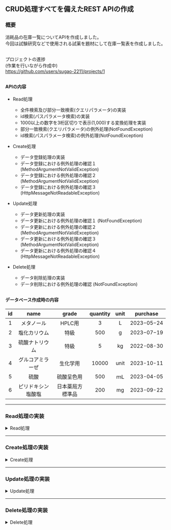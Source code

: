 ## CRUD処理すべてを備えたREST APIの作成

### 概要

消耗品の在庫一覧についてAPIを作成しました。  
今回は試験研究などで使用される試薬を題材にして在庫一覧表を作成しました。

##

プロジェクトの進捗  
(作業を行いながら作成中)  
https://github.com/users/sugao-2211/projects/1

##

#### APIの内容

- Read処理
    - 全件検索及び部分一致検索(クエリパラメータ)の実装
    - id検索(パスパラメータ検索)の実装
    - 1000以上の数字を3桁区切りで表示(1,000)する変換処理を実装
    - 部分一致検索(クエリパラメータ)の例外処理(NotFoundException)
    - id検索(パスパラメータ検索)の例外処理(NotFoundException)
- Create処理
    - データ登録処理の実装
    - データ登録における例外処理の確認１ (MethodArgumentNotValidException)
    - データ登録における例外処理の確認２ (MethodArgumentNotValidException)
    - データ登録における例外処理の確認３ (HttpMessageNotReadableException)

- Update処理
    - データ更新処理の実装
    - データ更新における例外処理の確認１ (NotFoundException)
    - データ更新における例外処理の確認２ (MethodArgumentNotValidException)
    - データ更新における例外処理の確認３ (MethodArgumentNotValidException)
    - データ更新における例外処理の確認４ (HttpMessageNotReadableException)

- Delete処理
    - データ削除処理の実装
    - データ削除における例外処理の確認 (NotFoundException)

##

#### データベース作成時の内容

|**id**|**name**|**grade**|**quantity**|**unit**|**purchase**|      
|:--:|:--:|:--:|:--:|:--:|:--:|  
|1|メタノール|HPLC用|3|L|2023−05−24|  
|2|塩化カリウム|特級|500|g|2023−07−19|  
|3|硫酸ナトリウム|特級|5|kg|2022-08-30|  
|4|グルコアミラーぜ|生化学用|10000|unit|2023-10-11|  
|5|硫酸|硫酸呈色用|500|ｍL|2023-04-05|  
|6|ピリドキシン塩酸塩|日本薬局方標準品|200|mg|2023-09-22|

***

### Read処理の実装

<details>
<summary>Read処理</summary>

以下の処理を実行

- データベース全件検索
- クエリパラメータ(name)に合致するものを部分一致検索
    - 「硫酸」で検索
- クエリパラメータ(name)の部分一致検索における例外処理
    - 「硝酸」で検索し例外処理を発生
- パスパラメータ(id)に合致するものを検索
    - id「4」で検索
- パスパラメータ(id)の検索における例外処理
    - id「9」で検索し例外処理を発生
- findById()メソッド(パスパラメータ検索)のService単体テスト
    - 存在する在庫のidをパスパラメータに指定したときに正常に在庫の情報が返されること
    - 存在しないIDをパスパラメータに指定したときにNotFoundExceptionが返されること
- findData()メソッド(クエリパラメータ検索)のService単体テスト
    - クエリパラメータを指定しなかったときにfindAllメソッドが呼び出されること
    - 存在する名前をクエリパラメータに指定したときにfindByNameメソッドが呼び出されること
    - 存在しない名前をクエリパラメータに指定したときにNotFoundExceptionが返されること

##

<details>
<summary>全件検索</summary>

- 全件検索
    - curlコマンド
      ```
      curl --location 'http://localhost:8080/stockList'
      ```
    - 実行結果
      <img width="1012" alt="スクリーンショット 2023-10-31 13 33 02" src="https://github.com/sugao-2211/stockListProject/assets/141313076/028da7e0-c77a-4c33-acfc-0e05c0a5d1bd">
      <img width="1010" alt="スクリーンショット 2023-10-31 13 33 23" src="https://github.com/sugao-2211/stockListProject/assets/141313076/a0430fdd-3ffd-4595-8ce0-2f9176e4b1a2">

</details>

##

<details>
<summary>部分一致検索(クエリパラメータ検索)及び例外処理</summary>

- 部分一致検索(クエリパラメータ検索)
    - curlコマンド
      ```
      curl --location 'http://localhost:8080/stockList?name=%E7%A1%AB%E9%85%B8'
      ```
      硫酸のエンコード：%E7%A1%AB%E9%85%B8
    - 実行結果
      <img width="1014" alt="スクリーンショット 2023-10-31 13 36 14" src="https://github.com/sugao-2211/stockListProject/assets/141313076/8431d332-9193-43a1-ba17-0da8de9caaa8">

##

- 部分一致検索(クエリパラメータ検索)における例外処理
    - curlコマンド
      ```
      curl --location 'http://localhost:8080/stockList?name=%E7%A1%9D%E9%85%B8'
      ```
      硝酸のエンコード：%E7%A1%9D%E9%85%B8
    - 実行結果
      <img width="1015" alt="スクリーンショット 2023-10-31 16 18 45" src="https://github.com/sugao-2211/stockListProject/assets/141313076/41c3481b-f62f-4f1e-8a0e-896d132e9ba3">

</details>

##

<details>
<summary>id検索(パスパラメータ検索)</summary>

- id検索(パスパラメータ検索)
    - curlコマンド
      ```
      curl --location 'http://localhost:8080/stockList/4'
      ```
    - 実行結果  
      <img width="1020" alt="スクリーンショット 2023-10-31 14 14 18" src="https://github.com/sugao-2211/stockListProject/assets/141313076/74df72a1-4d08-4210-b0de-8ceb9c2e8a3d">

##

- id検索(パスパラメータ検索)で存在しない名前を指定した場合
    - curlコマンド
      ```
      curl --location 'http://localhost:8080/stockList/9'
      ```
    - 実行結果
      <img width="1009" alt="スクリーンショット 2023-12-16 23 49 10" src="https://github.com/sugao-2211/stockListProject/assets/141313076/6ddc11dd-b143-4b03-849f-488f2930bf4d">

</details>

##

<details>
<summary>findById()メソッド(パスパラメータ検索)のService単体テスト</summary>

- findById()メソッド(パスパラメータ検索)のService単体テスト
    - 存在する在庫のidをパスパラメータに指定したときに正常に在庫の情報が返されること
    - 存在しないIDをパスパラメータに指定したときにNotFoundExceptionが返されること

  https://github.com/sugao-2211/stockListProject/blob/e8d7c8dd4d7a8342de67f6051d5ed96f452e8fd8/src/test/java/com/stock/stocklist/service/StockListServiceTest.java#L1-L59

- 実行結果
  <img width="1426" alt="スクリーンショット 2023-12-04 17 55 18" src="https://github.com/sugao-2211/stockListProject/assets/141313076/7714bc6c-6570-4908-9aca-1a2ae50341d8">

</details>

##

<details>
<summary>findData()メソッド(クエリパラメータ検索)のService単体テスト</summary>

- findData()メソッド(クエリパラメータ検索)のService単体テスト
    - 在庫の名前を指定しなかったときにfindAllメソッド呼び出されて全件の在庫情報が返却されること
    - 存在する名前を指定したときにfindByNameメソッドが呼び出されて該当する在庫情報が返却されること
    - 存在しない名前を指定したときに空のListが返されること

  https://github.com/sugao-2211/stockListProject/blob/dac5df8cb3816a8ec91aad88ea8d47a3b48f2b52/src/test/java/com/stock/stocklist/service/StockListServiceTest.java#L52-L91

- 実行結果
    - 在庫の名前を指定しなかったときにfindAllメソッド呼び出されて全件の在庫情報が返却されること
      <img width="1373" alt="スクリーンショット 2023-12-13 10 56 07" src="https://github.com/sugao-2211/stockListProject/assets/141313076/d63495d2-e7ed-46fe-be2b-5bd4a214aa6b">
    - 存在する名前を指定したときにfindByNameメソッドが呼び出されて該当する在庫情報が返却されること
      <img width="1380" alt="スクリーンショット 2023-12-13 10 56 29" src="https://github.com/sugao-2211/stockListProject/assets/141313076/a394563c-2254-4620-9f19-8fe864001f6b">
    - 存在しない名前を指定したときに空のListが返されること
      <img width="1362" alt="スクリーンショット 2023-12-14 15 39 45" src="https://github.com/sugao-2211/stockListProject/assets/141313076/e893ad2f-ff4e-4909-be49-2f5f541381d2">

</details>

</details>

***

### Create処理の実装

<details>
<summary>Create処理</summary>

以下の処理を実行

- データ登録
    - name: 硫化ナトリウム九水和物
    - grade: 特級
    - quantity: 500
    - unit: g
    - purchase: 2023-08-12
- 例外処理の確認１ (MethodArgumentNotValidException)
    - nameを空文字で入力
    - gradeを空文字で入力
    - quantityを0で入力
    - unitを空文字で入力
    - purchaseを空文字で入力
- 例外処理の確認２ (MethodArgumentNotValidException)
    - nameを101文字で入力
    - purchaseを未来の日付で入力
    - quantityを空文字で入力
- 例外処理の確認３ (HttpMessageNotReadableException)
    - quantityを文字列で入力した場合
    - quantityを小数で入力した場合
    - purchaseの形式が誤っている場合

##

<details>
<summary>データ登録</summary>

- データ登録
    - curlコマンド
       ```
       curl --location 'http://localhost:8080/stockList' \
       --header 'Content-Type: application/json' \
       --data '{
        "name": "硫化ナトリウム九水和物",
        "grade": "特級",
        "quantity": "500",
        "unit": "g",
        "purchase": "2023-08-12"
       }'
       ```
    - 実行結果(Postman)  
      <img width="691" alt="スクリーンショット 2023-11-05 13 06 03" src="https://github.com/sugao-2211/stockListProject/assets/141313076/f84deb46-5425-46b1-8bf1-01d9c3dc9303">
    - 実行結果(SQL)  
      <img width="826" alt="スクリーンショット 2023-11-05 13 08 49" src="https://github.com/sugao-2211/stockListProject/assets/141313076/deedd02d-ccd9-4d28-a66d-6ecb76309742">

</details>

##

### 例外処理の確認

- バリデーションは以下のコードを記述  
  https://github.com/sugao-2211/stockListProject/blob/298d4015b43313a869b09a04d2cdf652d1617625/src/main/java/com/stock/stocklist/controller/request/InsertRequest.java#L17-L34

- 例外処理は以下のコードで実施  
  https://github.com/sugao-2211/stockListProject/blob/298d4015b43313a869b09a04d2cdf652d1617625/src/main/java/com/stock/stocklist/controller/ExceptionHandlerController.java#L34-L47  
  https://github.com/sugao-2211/stockListProject/blob/cd34c4b35a55664394e89476c91cc0b2ff8e74fe/src/main/java/com/stock/stocklist/controller/ExceptionHandlerController.java#L62-L70


- 例外処理は以下の内容で実施。
    - `@DateTimeFormat(pattern = "yyyy-MM-dd")`以外は`MethodArgumentNotValidException`で処理。
    - `@DateTimeFormat(pattern = "yyyy-MM-dd")`は`HttpMessageNotReadableException`で処理。
    - `quantity`の入力内容が`int`型に合致しない場合は`HttpMessageNotReadableException`で処理。

##

<details>
<summary>例外処理の確認１ (MethodArgumentNotValidException)</summary>

- 例外処理の確認１ (MethodArgumentNotValidException)
    - nameを空文字で入力
    - gradeを空文字で入力
    - quantityを0で入力
    - unitを空文字で入力
    - purchaseを空文字で入力
- 実行結果  
  <img width="698" alt="スクリーンショット 2023-11-05 12 47 10" src="https://github.com/sugao-2211/stockListProject/assets/141313076/d60e9ff2-3005-41eb-913a-0e91e7029c4f">
  <img width="698" alt="スクリーンショット 2023-11-05 12 47 34" src="https://github.com/sugao-2211/stockListProject/assets/141313076/6933dd4f-d607-4456-8a87-fb43a2045db5">

</details>

##

<details>
<summary>例外処理の確認２ (MethodArgumentNotValidException)</summary>

- 例外処理の確認２ (MethodArgumentNotValidException)
    - nameを101文字で入力
    - purchaseを未来の日付で入力
    - quantityを空文字で入力
- 実行結果
    - nameを101文字で入力
    - purchaseを未来の日付で入力
      <img width="885" alt="スクリーンショット 2023-11-05 12 49 22" src="https://github.com/sugao-2211/stockListProject/assets/141313076/9204af1f-0034-421b-ae5e-c00c1b3f677e">
    - quantityを空文字で入力
      <img width="693" alt="スクリーンショット 2023-11-07 21 37 53" src="https://github.com/sugao-2211/stockListProject/assets/141313076/6a47363d-7592-450a-8e68-c14c99acf10a">

</details>

##

<details>
<summary>例外処理の確認３ (HttpMessageNotReadableException)</summary>

- 例外処理の確認３ (HttpMessageNotReadableException)
    - quantityを文字列で入力した場合
    - quantityを小数で入力した場合
    - purchaseの形式が誤っている場合
- 実行結果
    - quantityを文字列で入力した場合  
      <img width="683" alt="スクリーンショット 2023-11-05 13 04 41" src="https://github.com/sugao-2211/stockListProject/assets/141313076/c52d7c6e-07c4-4d81-b8f4-771da0292d74"><br>
    - quantityを小数で入力した場合  
      <img width="685" alt="スクリーンショット 2023-11-05 13 43 55" src="https://github.com/sugao-2211/stockListProject/assets/141313076/d68623c7-851a-4945-bca2-cd2762c7a181"><br>
    - purchaseの形式が誤っている場合  
      <img width="695" alt="スクリーンショット 2023-11-05 12 56 09" src="https://github.com/sugao-2211/stockListProject/assets/141313076/5b48d694-eade-4281-bbc2-bb9357874bb2"><br>

</details>

</details>

***

### Update処理の実装

<details>
<summary>Update処理</summary>

以下の処理を実行

- データ更新
    - id: 1
    - name: エタノール(95)
    - grade: 特級
    - quantity: 500
    - unit: ｍL
    - purchase: 2023-09-30
- 例外処理の確認１ (NotFoundException)
    - 存在しないデータの更新
- 例外処理の確認２ (MethodArgumentNotValidException)
    - nameを空文字で入力
    - gradeを空文字で入力
    - quantityを空文字で入力
    - unitを空文字で入力
    - purchaseを空文字で入力
- 例外処理の確認３ (MethodArgumentNotValidException)
    - nameを101文字で入力
    - quantityを0で入力
    - purchaseを未来の日付で入力
- 例外処理の確認４ (HttpMessageNotReadableException)
    - quantityを文字列で入力した場合
    - quantityを小数で入力した場合
    - purchaseの形式が誤っている場合

##

<details>
<summary>データ更新</summary>

- データ更新
    - curlコマンド
       ```
      curl --location --request PATCH 'http://localhost:8080/stockList/1' \
      --header 'Content-Type: application/json' \
      --data '{
        "name": "エタノール(95)",
        "grade": "特級",
        "quantity": "500",
        "unit": "mL",
        "purchase": "2023-09-30"
      }'
      ```

    - 実行結果(Postman)
      <img width="693" alt="スクリーンショット 2023-11-07 21 14 47" src="https://github.com/sugao-2211/stockListProject/assets/141313076/3ccbd7a4-f68b-4504-ad90-8cf386c0b6c5">
    - 実行結果(SQL)  
      <img width="782" alt="スクリーンショット 2023-11-07 21 16 45" src="https://github.com/sugao-2211/stockListProject/assets/141313076/0e7b6266-0dd9-484b-9f60-5418cd5f946f">

</details>

##

### 例外処理の確認

- バリデーションは以下のコードを記述  
  https://github.com/sugao-2211/stockListProject/blob/cbc95ec5c3e328702519e88b0b54de0de67e26f9/src/main/java/com/stock/stocklist/controller/request/UpdateRequest.java#L17-L34

- 例外処理は以下のコードで実施  
  https://github.com/sugao-2211/stockListProject/blob/298d4015b43313a869b09a04d2cdf652d1617625/src/main/java/com/stock/stocklist/controller/ExceptionHandlerController.java#L22-L47  
  https://github.com/sugao-2211/stockListProject/blob/cd34c4b35a55664394e89476c91cc0b2ff8e74fe/src/main/java/com/stock/stocklist/controller/ExceptionHandlerController.java#L62-L70

- 例外処理は以下の内容で実施。
    - 存在しないデータを更新しようとした場合に`NotFoundException`で処理
    - `@DateTimeFormat(pattern = "yyyy-MM-dd")`以外は`MethodArgumentNotValidException`で処理
    - `@DateTimeFormat(pattern = "yyyy-MM-dd")`は`HttpMessageNotReadableException`で処理
    - `quantity`の入力内容が`int`型に合致しない場合は`HttpMessageNotReadableException`で処理

##

<details>
<summary>例外処理の確認１ (NotFoundException)</summary>

- 例外処理の確認１ (NotFoundException)
    - 存在しないデータの更新(id：99を更新するリクエスト)

- 実行結果  
  <img width="683" alt="スクリーンショット 2023-11-07 22 03 22" src="https://github.com/sugao-2211/stockListProject/assets/141313076/c47b28bb-8b1c-4d88-8487-f9512ea67a97">

</details>

##

<details>
<summary>例外処理の確認２ (MethodArgumentNotValidException)</summary>

- 例外処理の確認２ (MethodArgumentNotValidException)
    - nameを空文字で入力
    - gradeを空文字で入力
    - quantityを空文字で入力
    - unitを空文字で入力
    - purchaseを空文字で入力
- 実行結果  
  <img width="687" alt="スクリーンショット 2023-11-07 21 19 45" src="https://github.com/sugao-2211/stockListProject/assets/141313076/a8e59c55-dede-4e8b-8afa-7bc17a9087bc">
  <img width="693" alt="スクリーンショット 2023-11-07 21 20 02" src="https://github.com/sugao-2211/stockListProject/assets/141313076/0a599f62-7302-41d2-910a-47d8d4191a8a">

</details>

##

<details>
<summary>例外処理の確認３ (MethodArgumentNotValidException)</summary>

- 例外処理の確認３ (MethodArgumentNotValidException)
    - nameを101文字で入力
    - quantityを0で入力
    - purchaseを未来の日付で入力
- 実行結果
  <img width="897" alt="スクリーンショット 2023-11-07 21 34 46" src="https://github.com/sugao-2211/stockListProject/assets/141313076/3ceff859-04f5-4d3b-b3f4-83ee9d98998d">

</details>

##

<details>
<summary>例外処理の確認４ (HttpMessageNotReadableException)</summary>

- 例外処理の確認４ (HttpMessageNotReadableException)
    - quantityを文字列で入力した場合
    - quantityを小数で入力した場合
    - purchaseの形式が誤っている場合
- 実行結果
    - quantityを文字列で入力した場合  
      <img width="696" alt="スクリーンショット 2023-11-07 21 30 48" src="https://github.com/sugao-2211/stockListProject/assets/141313076/9842c185-44fc-412c-a0ab-c6cf7e89e139">
    - quantityを小数で入力した場合
      <img width="691" alt="スクリーンショット 2023-11-07 21 31 12" src="https://github.com/sugao-2211/stockListProject/assets/141313076/00351f4b-c7d0-4e1d-ada1-78212d21f292">
    - purchaseの形式が誤っている場合
      <img width="697" alt="スクリーンショット 2023-11-07 21 31 40" src="https://github.com/sugao-2211/stockListProject/assets/141313076/15cfe396-0ddb-400e-8b34-ef21f7d3e125">

</details>

</details>

***

### Delete処理の実装

<details>
<summary>Delete処理</summary>

以下の処理を実行

- データ削除
    - id: 6
- 例外処理の確認 (NotFoundException)
    - 存在しないデータの削除

##

<details>
<summary>データ削除</summary>

- データ削除
    - curlコマンド
   ```
  curl --location --request DELETE 'http://localhost:8080/stockList/6' \
  --data ''
  ```

    - 実行結果(Postman)
      <img width="689" alt="スクリーンショット 2023-11-08 22 36 30" src="https://github.com/sugao-2211/stockListProject/assets/141313076/769745c6-1a3f-48ee-9837-7d70f210cf28">
    - 実行結果(SQL)
      <img width="777" alt="スクリーンショット 2023-11-08 22 36 57" src="https://github.com/sugao-2211/stockListProject/assets/141313076/ee90d844-2424-4f04-aa09-e2378f1aba4c">

</details>

##

### 例外処理の確認

- 例外処理は以下のコードで実施  
  https://github.com/sugao-2211/stockListProject/blob/4f22c0856b96f510d6836cab8f6cdef711aa1d53/src/main/java/com/stock/stocklist/controller/ExceptionHandlerController.java#L22-L32

- 例外処理は以下の内容で実施。
    - 存在しないデータを更新しようとした場合に`NotFoundException`で処理

##

<details>
<summary>例外処理の確認 (NotFoundException)</summary>

- 例外処理の確認 (NotFoundException)
    - 存在しないデータの削除(id：99を削除するリクエスト)
- 実行結果  
  <img width="689" alt="スクリーンショット 2023-11-08 22 44 02" src="https://github.com/sugao-2211/stockListProject/assets/141313076/a959bd7f-0efc-4dda-8599-0af476b6e734">

</details>

</details>
